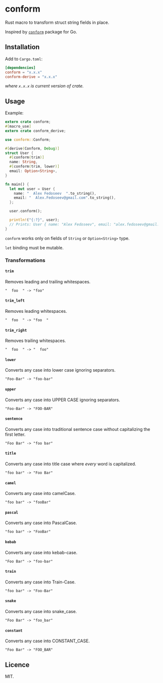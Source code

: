 # conform

Rust macro to transform struct string fields in place.

Inspired by [`conform`](https://github.com/leebenson/conform) package for Go.

## Installation

Add to `Cargo.toml`:

```toml
[dependencies]
conform = "x.x.x"
conform-derive = "x.x.x"
```

_where `x.x.x` is current version of crate._

## Usage
Example:

```rust
extern crate conform;
#[macro_use]
extern crate conform_derive;

use conform::Conform;

#[derive(Conform, Debug)]
struct User {
  #[conform(trim)]
  name: String,
  #[conform(trim, lower)]
  email: Option<String>,
}

fn main() {
  let mut user = User {
    name: "  Alex Fedoseev  ".to_string(),
    email: "  Alex.Fedoseev@gmail.com".to_string(),
  };

  user.conform();

  println!("{:?}", user);
  // Prints: User { name: "Alex Fedoseev", email: "alex.fedoseev@gmail.com" }
}
```

`conform` works only on fields of `String` or `Option<String>` type.

`let` binding must be mutable.

### Transformations

#### `trim`
Removes leading and trailing whitespaces.

```
"  foo  " -> "foo"
```

#### `trim_left`
Removes leading whitespaces.

```
"  foo  " -> "foo  "
```

#### `trim_right`
Removes trailing whitespaces.

```
"  foo  " -> "  foo"
```

#### `lower`
Converts any case into lower case ignoring separators.

```
"Foo-Bar" -> "foo-bar"
```

#### `upper`
Converts any case into UPPER CASE ignoring separators.

```
"Foo-Bar" -> "FOO-BAR"
```

#### `sentence`
Converts any case into traditional sentence case without capitalizing the first letter.

```
"Foo Bar" -> "foo bar"
```

#### `title`
Converts any case into title case where *every* word is capitalized.

```
"foo bar" -> "Foo Bar"
```

#### `camel`
Converts any case into camelCase.

```
"foo bar" -> "fooBar"
```

#### `pascal`
Converts any case into PascalCase.

```
"foo bar" -> "FooBar"
```

#### `kebab`
Converts any case into kebab-case.

```
"Foo Bar" -> "foo-bar"
```

#### `train`
Converts any case into Train-Case.

```
"foo bar" -> "Foo-Bar"
```

#### `snake`
Converts any case into snake_case.

```
"Foo Bar" -> "foo_bar"
```

#### `constant`
Converts any case into CONSTANT_CASE.

```
"Foo Bar" -> "FOO_BAR"
```

## Licence
MIT.
